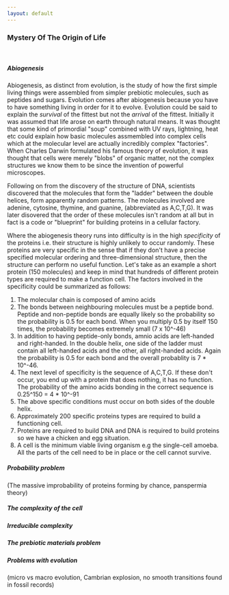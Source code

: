 ```yaml
---
layout: default
---
```


### Mystery Of The Origin of Life 
&nbsp;

##### Abiogenesis
Abiogenesis, as distinct from evolution, is the study of how the first simple living things were assembled from simpler prebiotic
molecules, such as peptides and sugars. Evolution comes after abiogenesis because you have to have something living in order for it
to evolve. Evolution could be said to explain the <i>survival</i> of the fittest but not the <i>arrival</i> of the fittest.
Initially it was assumed that life arose on earth through natural means. It was thought that some kind of primordial "soup"
combined with UV rays, lightning, heat etc could explain how basic molecules assmembled into complex cells which at the molecular
level are actually incredibly complex "factories". When Charles Darwin formulated his famous theory of evolution, it was thought that cells were merely "blobs" of organic matter, not
the complex structures we know them to be since the invention of powerful microscopes. 

Following on from the discovery of the structure of DNA, scientists discovered that the molecules that form the "ladder" between the double helices,
form apparently random patterns. The molecules involved are adenine, cytosine, thymine, and guanine, (abbreviated as A,C,T,G). It was later disovered that
the order of these molecules isn't random at all but in fact is a code or "blueprint" for building proteins in a cellular factory.

Where the abiogenesis theory runs into difficulty is in the high <i>specificity</i> of the proteins i.e. their structure is highly unlikely to occur randomly.
These proteins are very specific in the sense that if they don't have a precise specified molecular ordering and three-dimensional structure, then the 
structure can perform no useful function. Let's take as an example a short protein (150 molecules) and keep in mind that hundreds of different protein 
types are required to make a function cell. The factors involved in the specificity could be summarized as follows:

1. The molecular chain is composed of amino acids
2. The bonds between neighbouring molecules must be a peptide bond. Peptide and non-peptide bonds are equally likely so the probability so the probability
is 0.5 for each bond. When you multiply 0.5 by itself 150 times, the probability becomes extremely small (7 x 10^-46)
3. In addition to having peptide-only bonds, amnio acids are left-handed and right-handed. In the double helix, one side of the ladder must contain all
left-handed acids and the other, all right-handed acids. Again the probability is 0.5 for each bond and the overall probablity is 7 * 10^-46.
4. The next level of specificity is the sequence of A,C,T,G. If these don't occur, you end up with a protein that does nothing, it has no function. 
The probability of the amino acids bonding in the correct sequence is 0.25^150 = 4 * 10^-91
5. The above specific conditions must occur on both sides of the double helix.
6. Approximately 200 specific proteins types are required to build a functioning cell.
7. Proteins are required to build DNA and DNA is required to build proteins so we have a chicken and egg situation.
8. A cell is the minimum viable living organism e.g the single-cell amoeba. All the parts of the cell need to be in place or the cell cannot survive.
 




##### Probability problem 
(The massive improbability of proteins forming by chance, panspermia theory)

##### The complexity of the cell
##### Irreducible complexity
##### The prebiotic materials problem
##### Problems with evolution 

(micro vs macro evolution, Cambrian explosion, no smooth transitions found in fossil records)
